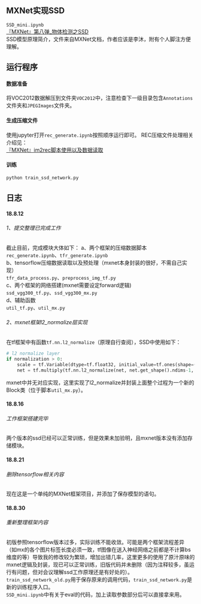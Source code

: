 ## MXNet实现SSD
`SSD_mini.ipynb`<br>
[『MXNet』第八弹_物体检测之SSD](https://www.cnblogs.com/hellcat/p/9108647.html)<br>
SSD模型原理简介，文件来自MXNet文档，作者应该是李沐，附有个人脚注方便理解。<br>

## 运行程序
#### 数据准备
将VOC2012数据解压到文件夹`VOC2012`中，注意检查下一级目录包含`Annotations`文件夹和`JPEGImages`文件夹。
#### 生成压缩文件
使用jupyter打开`rec_generate.ipynb`按照顺序运行即可。
REC压缩文件处理相关介绍见：<br>
[『MXNet』im2rec脚本使用以及数据读取](https://www.cnblogs.com/hellcat/p/9373890.html)
#### 训练
```python
python train_ssd_network.py
```

## 日志
#### 18.8.12
###### 1、提交整理已完成工作
截止目前，完成模块大体如下：
  a、两个框架的压缩数据脚本<br>
    `rec_generate.ipynb`、`tfr_generate.ipynb`<br>
  b、tensorflow压缩数据读取以及预处理（mxnet本身封装的很好，不需自己实现）<br>
    `tfr_data_process.py`、`preprocess_img_tf.py`<br>
  c、两个框架的网络搭建(mxnet需要设定forward逻辑)<br>
    `ssd_vgg300_tf.py`、`ssd_vgg300_mx.py`<br>
  d、辅助函数<br>
    `util_tf.py`、`util_mx.py`
###### 2、mxnet框架l2_normalize层实现
在tf框架中有函数`tf.nn.l2_normalize`（原理自行查阅），SSD中使用如下：
```python
# l2 normalize layer
if normalization > 0:
    scale = tf.Variable(dtype=tf.float32, initial_value=tf.ones(shape=(net.get_shape()[-1],)), trainable=True)
    net = tf.multiply(tf.nn.l2_normalize(net, net.get_shape().ndims-1, epsilon=1e-12), scale)
```
mxnet中并无对应实现，这里实现了l2_normalize并封装上面整个过程为一个新的Block类（位于脚本`util_mx.py`）。
#### 18.8.16
###### 工作框架搭建完毕
两个版本的ssd已经可以正常训练，但是效果未加验明，且mxnet版本没有添加存储模块。
#### 18.8.21
###### 删除tensorflow相关内容
现在这是一个单纯的MXNet框架项目，并添加了保存模型的语句。
#### 18.8.30
###### 重新整理框架内容
初版参照tensorflow版本过多，实际训练不能收敛。可能是两个框架流程差异（如mx的各个图片标签长度必须一致，tf图像在送入神经网络之前都是不计算bs维度的等）导致我的修改较为繁琐，增加出错几率，这里更多的使用了原汁原味的mxnet逻辑及封装，现已可以正常训练，旧版代码并未删除（因为注释较多，虽运行有问题，但对会议理解ssd工作原理还是有好处的）。<br>
`train_ssd_network_old.py`用于保存原来的调用代码，`train_ssd_network.py`是新的训练程序入口。<br>
`SSD_mini.ipynb`中有关于eval的代码，加上读取参数部分后可以直接拿来用。

